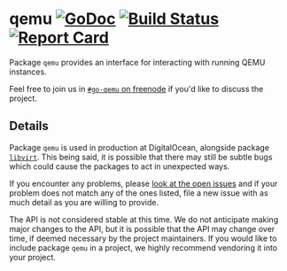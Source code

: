 qemu [![GoDoc](http://godoc.org/github.com/digitalocean/go-qemu?status.svg)](http://godoc.org/github.com/digitalocean/go-qemu) [![Build Status](https://travis-ci.org/digitalocean/go-qemu.svg?branch=master)](https://travis-ci.org/digitalocean/go-qemu) [![Report Card](https://goreportcard.com/badge/github.com/digitalocean/go-qemu)](https://goreportcard.com/report/github.com/digitalocean/go-qemu)
====

Package `qemu` provides an interface for interacting with running QEMU instances.

Feel free to join us in [`#go-qemu` on freenode](https://webchat.freenode.net/)
if you'd like to discuss the project.

Details
-------

Package `qemu` is used in production at DigitalOcean, alongside package
[`libvirt`](https://github.com/digitalocean/go-libvirt).  This being said, it is
possible that there may still be subtle bugs which could cause the packages to act
in unexpected ways.

If you encounter any problems, please [look at the open issues](https://github.com/digitalocean/go-qemu/issues)
and if your problem does not match any of the ones listed, file a new issue with as
much detail as you are willing to provide.

The API is not considered stable at this time.  We do not anticipate making major
changes to the API, but it is possible that the API may change over time, if deemed
necessary by the project maintainers.  If you would like to include package
`qemu` in a project, we highly recommend vendoring it into your project.
